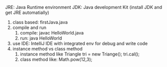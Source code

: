 JRE: Java Runtime environment
JDK: Java development Kit (install JDK and get JRE automatially)

1. class based: firstJava.java
2. compile and run
    1. compile: javac HelloWorld.java
    2. run: java HelloWorld
3. use IDE: IntelliJ IDE with integrated env for debug and write code
4. instance method vs class method
   1. instance method like Triangle tri = new Triange(); tri.cal();
   2. class method like: Math.pow(12,3);
